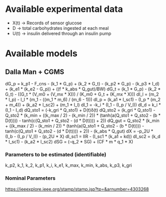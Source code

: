 # Available experimental data
- X(t) -> Records of sensor glucose
- D -> total carbohydrates ingested at each meal
- U(t) -> insulin delivered through an insulin pump

# Available models
## Dalla Man + CGMS
dG_p = k_p1 - F_cns - (k_1 * G_p) + (k_2 * G_t) - (k_p2 * G_p) - (k_p3 * I_d) + (k_e1 * (k_e2 - G_p)) + ((f * k_abs * Q_gut)/BW)
dG_t = (k_1 * G_p) - (k_2 * G_t) - ((G_t * (V_m0 + (V_mx * X))) / (K_m0 + G_t + (K_mx * X)))
dI_l = (m_2 * I_p) - I_l * (m_1 - ((m_1 * m_6) / (m_6 - 1)))
dI_p = (k_a1 * I_sc1) - (I_p * (m_2 + m_4)) + (k_a2 * I_sc2) + (m_1 * I_l)
dI_1 = -k_i * (I_1 - (I_p / V_I))
dI_d = k_i * (I_1 - I_d)
dQ_sto1 = (-k_gri * Q_sto1) + D(t)δ(t)
dQ_sto2 = (k_gri * Q_sto1) - Q_sto2 * (k_min + ((k_max / 2) - (k_min / 2)) * (tanh(a(Q_sto1 + Q_sto2 - (b * D(t)))) - tanh(c(Q_sto1 + Q_sto2 - (d * D(t)))) + 2))
dQ_gut = Q_sto2 * (k_min + ((k_max / 2) - (k_min / 2)) * (tanh(a(Q_sto1 + Q_sto2 - (b * D(t)))) - tanh(c(Q_sto1 + Q_sto2 - (d * D(t)))) + 2)) - (k_abs * Q_gut)
dX = -p_2U * (I_b - (I_p / V_I)) - (p_2U * X)
dI_sc1 = IIR - (I_sc1 * (k_a1 + kd))
dI_sc2 = (k_d * I_sc1) - (k_a2 * I_sc2)
dSG = (-q_2 * SG) + (CF * m * q_1 * X)

### Parameters to be estimated (identifiable)
k_p2, k_1, k_2, k_p1, k_i, k_e1, k_max, k_min, k_abs, k_p3, k_gri

### Nominal Parameters
https://ieeexplore.ieee.org/stamp/stamp.jsp?tp=&arnumber=4303268